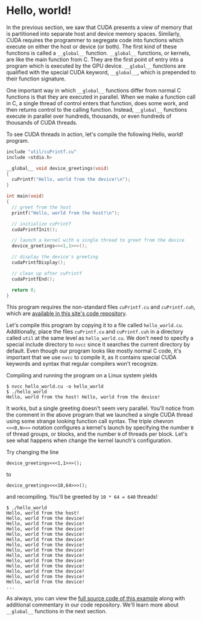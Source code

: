 # Hello, world!

In the previous section, we saw that CUDA presents a view of memory that is
partitioned into separate host and device memory spaces. Similarly, CUDA
requires the programmer to segregate code into functions which execute on
either the host or device (or both). The first kind of these functions is
called a `__global__` function. `__global__` functions, or kernels, are like the
main function from C. They are the first point of entry into a program which is
executed by the GPU device. `__global__` functions are qualified with the special
CUDA keyword, `__global__`, which is prepended to their function signature.

One important way in which `__global__` functions differ from normal C functions
is that they are executed in parallel. When we make a function call in C, a
single thread of control enters that function, does some work, and then returns
control to the calling function. Instead, `__global__` functions execute in
parallel over hundreds, thousands, or even hundreds of thousands of CUDA
threads.

To see CUDA threads in action, let's compile the following Hello, world! program.

```c++
include "util/cuPrintf.cu"
include <stdio.h>

__global__ void device_greetings(void)
{
  cuPrintf("Hello, world from the device!\n");
}

int main(void)
{
  // greet from the host
  printf("Hello, world from the host!\n");

  // initialize cuPrintf
  cudaPrintfInit();

  // launch a kernel with a single thread to greet from the device
  device_greetings<<<1,1>>>();

  // display the device's greeting
  cudaPrintfDisplay();

  // clean up after cuPrintf
  cudaPrintfEnd();

  return 0;
}
```

This program requires the non-standard files `cuPrintf.cu` and `cuPrintf.cuh`,
which are [available in this site's code repository](/util).

Let's compile this program by copying it to a file called `hello_world.cu`.
Additionally, place the files `cuPrintf.cu` and `cuPrintf.cuh` in a directory
called `util` at the same level as `hello_world.cu`. We don't need to specify a
special include directory to `nvcc` since it searches the current directory by
default. Even though our program looks like mostly normal C code, it's
important that we use `nvcc` to compile it, as it contains special CUDA
keywords and syntax that regular compilers won't recognize.

Compiling and running the program on a Linux system yields

```
$ nvcc hello_world.cu -o hello_world
$ ./hello_world
Hello, world from the host! Hello, world from the device!
```

It works, but a single greeting doesn't seem very parallel. You'll notice from
the comment in the above program that we launched a single CUDA thread using
some strange looking function call syntax. The triple chevron `<<<B,N>>>`
notation configures a kernel's launch by specifying the number `B` of thread
groups, or blocks, and the number `N` of threads per block. Let's see what
happens when change the kernel launch's configuration.

Try changing the line

```
device_greetings<<<1,1>>>();
```

to

```
device_greetings<<<10,64>>>();
```

and recompiling. You'll be greeted by `10 * 64 = 640` threads!

```
$ ./hello_world
Hello, world from the host!
Hello, world from the device!
Hello, world from the device!
Hello, world from the device!
Hello, world from the device!
Hello, world from the device!
Hello, world from the device!
Hello, world from the device!
Hello, world from the device!
Hello, world from the device!
Hello, world from the device!
Hello, world from the device!
Hello, world from the device!
Hello, world from the device!
...
```

As always, you can view the [full source code of this example](hello_world.cu)
along with additional commentary in our code repository. We'll learn more
about `__global__` functions in the next section.

